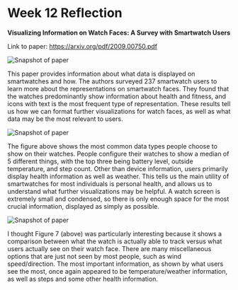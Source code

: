 # Week 12 Reflection

**Visualizing Information on Watch Faces: A Survey with Smartwatch Users**

Link to paper: https://arxiv.org/pdf/2009.00750.pdf

![Snapshot of paper](https://images-wixmp-ed30a86b8c4ca887773594c2.wixmp.com/f/c936244b-b7a4-4ffd-ad31-cec38f306055/deihbrd-763c7288-9b5d-40a3-8a72-e64fc5ff28a4.png?token=eyJ0eXAiOiJKV1QiLCJhbGciOiJIUzI1NiJ9.eyJzdWIiOiJ1cm46YXBwOiIsImlzcyI6InVybjphcHA6Iiwib2JqIjpbW3sicGF0aCI6IlwvZlwvYzkzNjI0NGItYjdhNC00ZmZkLWFkMzEtY2VjMzhmMzA2MDU1XC9kZWloYnJkLTc2M2M3Mjg4LTliNWQtNDBhMy04YTcyLWU2NGZjNWZmMjhhNC5wbmcifV1dLCJhdWQiOlsidXJuOnNlcnZpY2U6ZmlsZS5kb3dubG9hZCJdfQ.88yUjB78MUEpLK3lCfRtTYUFhuulGcI7ShtCt4my7Co)

This paper provides information about what data is displayed on smartwatches and how. The authors surveyed 237 smartwatch users to learn more about the representations on smartwatch faces. They found that the watches predominantly show information about health and fitness, and icons with text is the most frequent type of representation. These results tell us how we can format further visualizations for watch faces, as well as what data may be the most relevant to users.

![Snapshot of paper](https://images-wixmp-ed30a86b8c4ca887773594c2.wixmp.com/f/c936244b-b7a4-4ffd-ad31-cec38f306055/deihbr7-81c6cc21-c8dc-4477-a5c4-0a4815fde615.png?token=eyJ0eXAiOiJKV1QiLCJhbGciOiJIUzI1NiJ9.eyJzdWIiOiJ1cm46YXBwOiIsImlzcyI6InVybjphcHA6Iiwib2JqIjpbW3sicGF0aCI6IlwvZlwvYzkzNjI0NGItYjdhNC00ZmZkLWFkMzEtY2VjMzhmMzA2MDU1XC9kZWloYnI3LTgxYzZjYzIxLWM4ZGMtNDQ3Ny1hNWM0LTBhNDgxNWZkZTYxNS5wbmcifV1dLCJhdWQiOlsidXJuOnNlcnZpY2U6ZmlsZS5kb3dubG9hZCJdfQ.t-ePDwkk9qb83Bi3LhtmQm-LIhQkl_7G7nN3NUzatzE)

The figure above shows the most common data types people choose to show on their watches. People configure their watches to show a median of 5 different things, with the top three being battery level, outside temperature, and step count. Other than device information, users primarily display health information as well as weather. This tells us the main utility of smartwatches for most individuals is personal health, and allows us to understand what further visualizations may be helpful. A watch screen is extremely small and condensed, so there is only enough space for the most crucial information, displayed as simply as possible.

![Snapshot of paper](https://images-wixmp-ed30a86b8c4ca887773594c2.wixmp.com/f/c936244b-b7a4-4ffd-ad31-cec38f306055/deihbr4-a44b8e22-86c3-4e4c-a8da-e2b71c7d2f47.png?token=eyJ0eXAiOiJKV1QiLCJhbGciOiJIUzI1NiJ9.eyJzdWIiOiJ1cm46YXBwOiIsImlzcyI6InVybjphcHA6Iiwib2JqIjpbW3sicGF0aCI6IlwvZlwvYzkzNjI0NGItYjdhNC00ZmZkLWFkMzEtY2VjMzhmMzA2MDU1XC9kZWloYnI0LWE0NGI4ZTIyLTg2YzMtNGU0Yy1hOGRhLWUyYjcxYzdkMmY0Ny5wbmcifV1dLCJhdWQiOlsidXJuOnNlcnZpY2U6ZmlsZS5kb3dubG9hZCJdfQ.0K0zCZWrelEk-fJEs_VN7Szoqwdm0iXcmXhBS7qUX5w)

I thought Figure 7 (above) was particularly interesting because it shows a comparison between what the watch is actually able to track versus what users actually see on their watch face. There are many miscellaneous options that are just not seen by most people, such as wind speed/direction. The most important information, as shown by what users see the most, once again appeared to be temperature/weather information, as well as steps and some other health information.
